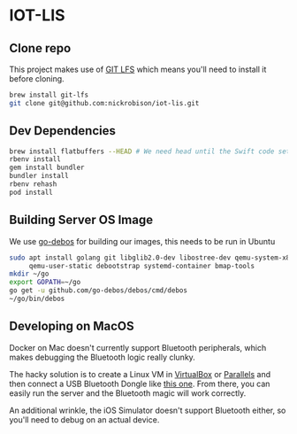 # IOT-LIS

## Clone repo

This project makes use of [GIT LFS](https://docs.github.com/en/free-pro-team@latest/github/managing-large-files/configuring-git-large-file-storage) which means you'll need to install it before cloning.

```bash
brew install git-lfs
git clone git@github.com:nickrobison/iot-lis.git
```

## Dev Dependencies

```bash
brew install flatbuffers --HEAD # We need head until the Swift code settles down
rbenv install
gem install bundler
bundler install
rbenv rehash
pod install
```

## Building Server OS Image

We use [go-debos](https://github.com/go-debos/debos) for building our images, this needs to be run in Ubuntu

```bash
sudo apt install golang git libglib2.0-dev libostree-dev qemu-system-x86 \
     qemu-user-static debootstrap systemd-container bmap-tools
mkdir ~/go
export GOPATH=~/go
go get -u github.com/go-debos/debos/cmd/debos
~/go/bin/debos
```

## Developing on MacOS

Docker on Mac doesn't currently support Bluetooth peripherals, which makes debugging the Bluetooth logic really clunky.

The hacky solution is to create a Linux VM in [VirtualBox](https://www.virtualbox.org) or [Parallels](https://www.parallels.com) and then connect a USB Bluetooth Dongle like [this one](https://www.amazon.com/gp/product/B07J5WFPXX/ref=ppx_yo_dt_b_asin_title_o02_s00?ie=UTF8&psc=1). From there, you can easily run the server and the Bluetooth magic will work correctly.

An additional wrinkle, the iOS Simulator doesn't support Bluetooth either, so you'll need to debug on an actual device.
